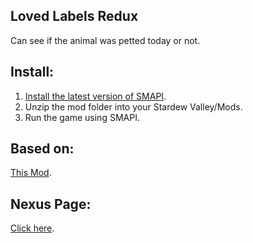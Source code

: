 ## Loved Labels Redux

Can see if the animal was petted today or not.

## Install:

1. [Install the latest version of SMAPI](https://github.com/Pathoschild/SMAPI/releases).
2. Unzip the mod folder into your Stardew Valley/Mods.
3. Run the game using SMAPI.

## Based on:
[This Mod](https://www.nexusmods.com/stardewvalley/mods/279).

## Nexus Page: 
[Click here](https://www.nexusmods.com/stardewvalley/mods/).


